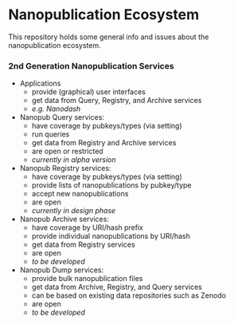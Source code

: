 # Nanopublication Ecosystem

This repository holds some general info and issues about the nanopublication ecosystem.

### 2nd Generation Nanopublication Services

- Applications
  - provide (graphical) user interfaces
  - get data from Query, Registry, and Archive services
  - _e.g. Nanodash_
- Nanopub Query services:
  - have coverage by pubkeys/types (via setting)
  - run queries
  - get data from Registry and Archive services
  - are open or restricted
  - _currently in alpha version_
- Nanopub Registry services:
  - have coverage by pubkeys/types (via setting)
  - provide lists of nanopublications by pubkey/type
  - accept new nanopublications
  - are open
  - _currently in design phase_
- Nanopub Archive services:
  - have coverage by URI/hash prefix
  - provide individual nanopublications by URI/hash
  - get data from Registry services
  - are open
  - _to be developed_
- Nanopub Dump services:
  - provide bulk nanopublication files
  - get data from Archive, Registry, and Query services
  - can be based on existing data repositories such as Zenodo
  - are open
  - _to be developed_
